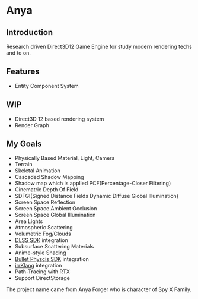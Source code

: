 # Anya
## Introduction
Research driven Direct3D12 Game Engine for study modern rendering techs and to on.

## Features
* Entity Component System

## WIP
* Direct3D 12 based rendering system
* Render Graph

## My Goals
* Physically Based Material, Light, Camera
* Terrain
* Skeletal Animation
* Cascaded Shadow Mapping
* Shadow map which is applied PCF(Percentage-Closer Filtering)
* Cinematric Depth Of Field
* SDFGI(Signed Distance Fields Dynamic Diffuse Global Illumination)
* Screen Space Reflection
* Screen Space Ambient Occlusion
* Screen Space Global Illumination
* Area Lights
* Atmospheric Scattering
* Volumetric Fog/Clouds
* [DLSS SDK](https://developer.nvidia.com/rtx/ray-tracing/dlss/get-started) integration
* Subsurface Scattering Materials
* Anime-style Shading
* [Bullet Physcis SDK](https://github.com/bulletphysics/bullet3) integration
* [irrKlang](https://www.ambiera.com/irrklang) integration
* Path-Tracing with RTX
* Support DirectStorage

The project name came from Anya Forger who is character of Spy X Family.
